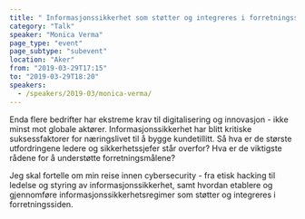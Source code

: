 ```yaml
---
title: " Informasjonssikkerhet som støtter og integreres i forretningssiden m/Monica Verma"
category: "Talk"
speaker: "Monica Verma"
page_type: "event"
page_subtype: "subevent"
location: "Aker"
from: "2019-03-29T17:15"
to: "2019-03-29T18:20"
speakers:
  - /speakers/2019-03/monica-verma/
---
```

Enda flere bedrifter har ekstreme krav til digitalisering og innovasjon - ikke minst mot globale aktører. Informasjonssikkerhet har blitt kritiske suksessfaktorer for næringslivet til å bygge kundetillitt. Så hva er de største utfordringene ledere og sikkerhetssjefer står overfor? Hva er de viktigste rådene for å understøtte forretningsmålene?

Jeg skal fortelle om min reise innen cybersecurity - fra etisk hacking til ledelse og styring av informasjonssikkerhet, samt hvordan etablere og gjennomføre informasjonssikkerhetsregimer som støtter og integreres i forretningssiden.